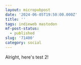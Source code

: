 ```yaml
---
layout: micropubpost
date: '2024-06-05T19:50:00.000Z'
title: ''
tags: indieweb mastodon
mf-post-status:
  - published
slug: '71400'
category: social
---
```

Alright, here&#39;s test 2!
